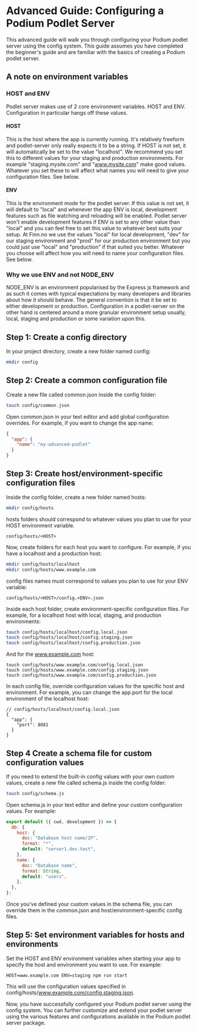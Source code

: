 # Advanced Guide: Configuring a Podium Podlet Server

This advanced guide will walk you through configuring your Podium podlet server using the config system. This guide assumes you have completed the beginner's guide and are familiar with the basics of creating a Podium podlet server.

## A note on environment variables

### HOST and ENV

Podlet server makes use of 2 core environment variables. HOST and ENV. Configuration in particular hangs off these values.

#### HOST

This is the host where the app is currently running. It's relatively freeform and podlet-server only really expects it to be a string. If HOST is not set, it will automatically be set to the value "localhost".
We recommend you set this to different values for your staging and production environments. For example "staging.mysite.com" and "www.mysite.com" make good values. Whatever you set these to will affect what names you will need to give your configuration files. See below.

#### ENV

This is the environment mode for the podlet server. If this value is not set, it will default to "local" and whenever the app ENV is local, development features such as file watching and reloading will be enabled.
Podlet server won't enable development features if ENV is set to any other value than "local" and you can feel free to set this value to whatever best suits your setup. At Finn.no we use the values "local" for local development, "dev" for our staging environment and "prod" for our production environment but you could just use "local" and "production" if that suited you better. Whatever you choose will affect how you will need to name your configuration files. See below.

### Why we use ENV and not NODE_ENV

NODE_ENV is an environment popularised by the Express js framework and as such it comes with typical expectations by many developers and libraries about how it should behave. The general convention is that it be set to either development or production. Configuration in a podlet-server on the other hand is centered around a more granular environment setup usually, local, staging and production or some variation upon this.

## Step 1: Create a config directory

In your project directory, create a new folder named config:

```bash
mkdir config
```

## Step 2: Create a common configuration file

Create a new file called common.json inside the config folder:

```bash
touch config/common.json
```

Open common.json in your text editor and add global configuration overrides. For example, if you want to change the app name:

```json
{
  "app": {
    "name": "my-advanced-podlet"
  }
}
```

## Step 3: Create host/environment-specific configuration files

Inside the config folder, create a new folder named hosts:

```bash
mkdir config/hosts
```

hosts folders should correspond to whatever values you plan to use for your HOST environment variable.

```
config/hosts/<HOST>
```

Now, create folders for each host you want to configure. For example, if you have a localhost and a production host:

```bash
mkdir config/hosts/localhost
mkdir config/hosts/www.example.com
```

config files names must correspond to values you plan to use for your ENV variable:

```
config/hosts/<HOST>/config.<ENV>.json
```

Inside each host folder, create environment-specific configuration files. For example, for a localhost host with local, staging, and production environments:

```bash
touch config/hosts/localhost/config.local.json
touch config/hosts/localhost/config.staging.json
touch config/hosts/localhost/config.production.json
```

And for the www.example.com host:

```
touch config/hosts/www.example.com/config.local.json
touch config/hosts/www.example.com/config.staging.json
touch config/hosts/www.example.com/config.production.json
```
In each config file, override configuration values for the specific host and environment. For example, you can change the app.port for the local environment of the localhost host:

```json5
// config/hosts/localhost/config.local.json
{
  "app": {
    "port": 8081
  }
}
```

## Step 4 Create a schema file for custom configuration values

If you need to extend the built-in config values with your own custom values, create a new file called schema.js inside the config folder:

```bash
touch config/schema.js
```

Open schema.js in your text editor and define your custom configuration values. For example:

```js
export default ({ cwd, development }) => {
  db: {
    host: {
      doc: "Database host name/IP",
      format: "*",
      default: "server1.dev.test",
    },
    name: {
      doc: "Database name",
      format: String,
      default: "users",
    },
  },
};
```

Once you've defined your custom values in the schema file, you can override them in the common.json and host/environment-specific config files.

## Step 5: Set environment variables for hosts and environments

Set the HOST and ENV environment variables when starting your app to specify the host and environment you want to use. For example:

```
HOST=www.example.com ENV=staging npm run start
```
This will use the configuration values specified in config/hosts/www.example.com/config.staging.json.

Now, you have successfully configured your Podium podlet server using the config system. You can further customize and extend your podlet server using the various features and configurations available in the Podium podlet server package.